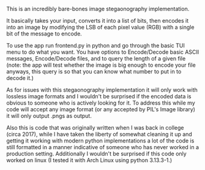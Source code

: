 This is an incredibly bare-bones image stegaonography implementation.

It basically takes your input, converts it into a list of bits, then encodes it into an image by modifying the LSB of each pixel value (RGB) with a single bit of the message to encode.

To use the app run frontend.py in python and go through the basic TUI menu to do what you want.  You have options to Encode/Decode basic ASCII messages, Encode/Decode files, and to query the length of a given file (note: the app will test whether the image is big enough to encode your file anyways, this query is so that you can know what number to put in to decode it.)

As for issues with this stegaonography implementation it will only work with lossless image formats and I wouldn't be surprised if the encoded data is obvious to someone who is actively looking for it.  To address this while my code will accept any image format (or any accepted by PIL's Image library) it will only output .pngs as output.

Also this is code that was originally written when I was back in college (circa 2017), while I have taken the liberty of somewhat cleaning it up and getting it working with modern python implementations a lot of the code is still formatted in a manner indicative of someone who has never worked in a production setting.  Additionally I wouldn't be surprised if this code only worked on linux (I tested it with Arch Linux using python 3.13.3-1.)
